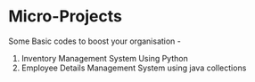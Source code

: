 # Micro-Projects
Some Basic codes to boost your organisation - 
1. Inventory Management System Using Python
2. Employee Details Management System using java collections
